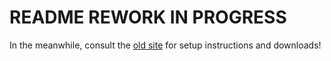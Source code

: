 # README REWORK IN PROGRESS #

In the meanwhile, consult the [old site](http://scristalli.github.io) for setup instructions and downloads!
